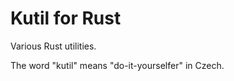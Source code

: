 Kutil for Rust
==============

Various Rust utilities.

The word "kutil" means "do-it-yourselfer" in Czech.
